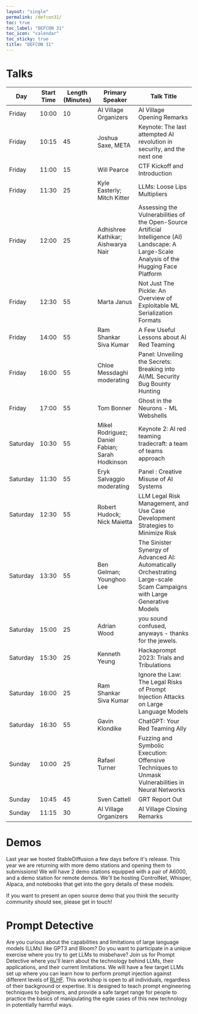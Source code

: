 ```yaml
---
layout: "single"
permalink: /defcon31/
toc: true
toc_label: "DEFCON 31"
toc_icon: "calendar"
toc_sticky: true
title: "DEFCON 31"
---
```


# Talks

<table>
<colgroup span="4"></colgroup>
<thead>
<tr class="header">
<th>Day</th>
<th>Start Time</th>
<th>Length (Minutes)</th>
<th>Primary Speaker</th>
<th>Talk Title</th>
</tr>
</thead>
<tbody>
<tr>
<td markdown="span">Friday</td>
<td markdown="span">10:00</td>
<td markdown="span">10</td>
<td markdown="span">AI Village Organizers</td>
<td markdown="span">AI Village Opening Remarks</td>
</tr>
<tr>
<td markdown="span">Friday</td>
<td markdown="span">10:15</td>
<td markdown="span">45</td>
<td markdown="span">Joshua Saxe, META</td>
<td markdown="span">Keynote: The last attempted AI revolution in security, and the next one</td>
</tr>
<tr>
<td markdown="span">Friday</td>
<td markdown="span">11:00</td>
<td markdown="span">15</td>
<td markdown="span">Will Pearce</td>
<td markdown="span">CTF Kickoff and Introduction</td>
</tr>
<tr>
<td markdown="span">Friday</td>
<td markdown="span">11:30</td>
<td markdown="span">25</td>
<td markdown="span">Kyle Easterly; Mitch Kitter</td>
<td markdown="span">LLMs: Loose Lips Multipliers</td>
</tr>
<tr>
<td markdown="span">Friday</td>
<td markdown="span">12:00</td>
<td markdown="span">25</td>
<td markdown="span">Adhishree Kathikar; Aishwarya Nair</td>
<td markdown="span">Assessing the Vulnerabilities of the Open-Source Artificial Intelligence (AI) Landscape: A Large-Scale Analysis of the Hugging Face Platform</td>
</tr>
<tr>
<td markdown="span">Friday</td>
<td markdown="span">12:30 </td>
<td markdown="span">55 </td>
<td markdown="span">Marta Janus </td>
<td markdown="span">Not Just The Pickle: An Overview of Exploitable ML Serialization Formats</td>
</tr>
<tr>
<td markdown="span">Friday</td>
<td markdown="span">14:00 </td>
<td markdown="span">55 </td>
<td markdown="span">Ram Shankar Siva Kumar </td>
<td markdown="span">A Few Useful Lessons about AI Red Teaming </td>
</tr>
<tr>
<td markdown="span">Friday</td>
<td markdown="span">16:00 </td>
<td markdown="span">55 </td>
<td markdown="span">Chloe Messdaghi moderating </td>
<td markdown="span">Panel: Unveiling the Secrets: Breaking into AI/ML Security Bug Bounty Hunting </td>
</tr>
<tr>
<td markdown="span">Friday</td>
<td markdown="span">17:00 </td>
<td markdown="span">55 </td>
<td markdown="span">Tom Bonner </td>
<td markdown="span">Ghost in the Neurons - ML Webshells </td>
</tr>

<tr>
<td markdown="span">Saturday</td>
<td markdown="span">10:30 </td>
<td markdown="span">55 </td>
<td markdown="span">Mikel Rodriguez; Daniel Fabian;  Sarah Hodkinson</td>
<td markdown="span">Keynote 2: AI red teaming tradecraft: a team of teams approach </td>
</tr>
<tr>
<td markdown="span">Saturday</td>
<td markdown="span">11:30 </td>
<td markdown="span">55 </td>
<td markdown="span">Eryk Salvaggio moderating </td>
<td markdown="span">Panel : Creative Misuse of AI Systems </td>
</tr>
<tr>
<td markdown="span">Saturday</td>
<td markdown="span">12:30 </td>
<td markdown="span">55 </td>
<td markdown="span">Robert Hudock; Nick Maietta </td>
<td markdown="span">LLM Legal Risk Management, and Use Case Development Strategies to Minimize Risk </td>
</tr>
<tr>
<td markdown="span">Saturday</td>
<td markdown="span">13:30 </td>
<td markdown="span">55 </td>
<td markdown="span">Ben Gelman; Younghoo Lee </td>
<td markdown="span">The Sinister Synergy of Advanced AI: Automatically Orchestrating Large-scale Scam Campaigns with Large Generative Models </td>
</tr>
<tr>
<td markdown="span">Saturday</td>
<td markdown="span">15:00 </td>
<td markdown="span">25 </td>
<td markdown="span">Adrian Wood </td>
<td markdown="span">you sound confused, anyways - thanks for the jewels. </td>
</tr>
<tr>
<td markdown="span">Saturday</td>
<td markdown="span">15:30 </td>
<td markdown="span">25 </td>
<td markdown="span">Kenneth Yeung </td>
<td markdown="span">Hackaprompt 2023: Trials and Tribulations </td>
</tr>
<tr>
<td markdown="span">Saturday</td>
<td markdown="span">16:00 </td>
<td markdown="span">25 </td>
<td markdown="span">Ram Shankar Siva Kumar </td>
<td markdown="span">Ignore the Law: The Legal Risks of Prompt Injection Attacks on Large Language Models </td>
</tr>
<tr>
<td markdown="span">Saturday</td>
<td markdown="span">16:30 </td>
<td markdown="span">55 </td>
<td markdown="span">Gavin Klondike </td>
<td markdown="span">ChatGPT: Your Red Teaming Ally </td>
</tr>
<tr>
<td markdown="span">Sunday </td>
<td markdown="span">10:00 </td>
<td markdown="span">25 </td>
<td markdown="span">Rafael Turner </td>
<td markdown="span">Fuzzing and Symbolic Execution: Offensive Techniques to Unmask Vulnerabilities in Neural Networks </td>
</tr>
<tr>
<td markdown="span">Sunday </td>
<td markdown="span">10:45 </td>
<td markdown="span">45 </td>
<td markdown="span">Sven Cattell </td>
<td markdown="span">GRT Report Out </td>
</tr>
<tr>
<td markdown="span">Sunday </td>
<td markdown="span">11:15 </td>
<td markdown="span">30 </td>
<td markdown="span">AI Village Organizers </td>
<td markdown="span">AI Village Closing Remarks </td>
</tr>
</tbody>
</table>

# Demos

Last year we hosted StableDiffusion a few days before it's release. This year we are returning with more demo stations and opening them to submissions! We will have 2 demo stations equipped with a pair of A6000, and a demo station for remote demos. We'll be hosting ControlNet, Whisper, Alpaca, and notebooks that get into the gory details of these models. 

If you want to present an open source demo that you think the security community should see, please get in touch!

# Prompt Detective

Are you curious about the capabilities and limitations of large language models (LLMs) like GPT3 and Bloom? Do you want to participate in a unique exercise where you try to get LLMs to misbehave? Join us for Prompt Detective where you'll learn about the technology behind LLMs, their applications, and their current limitations. We will have a few target LLMs set up where you can learn how to perform prompt injection against different levels of [RLHF](https://en.wikipedia.org/wiki/Reinforcement_learning_from_human_feedback). This workshop is open to all individuals, regardless of their background or expertise. It is designed to teach prompt engineering techniques to beginners, and provide a safe target range for people to practice the basics of manipulating the egde cases of this new technology in potentially harmful ways.

